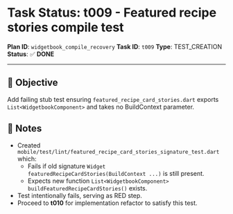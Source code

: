 # Task Status: t009 - Featured recipe stories compile test

**Plan ID**: `widgetbook_compile_recovery`
**Task ID**: `t009`
**Type**: TEST_CREATION
**Status**: ✅ **DONE**

---

## 🎯 **Objective**
Add failing stub test ensuring `featured_recipe_card_stories.dart` exports `List<WidgetbookComponent>` and takes no BuildContext parameter.

## 📝 **Notes**
- Created `mobile/test/lint/featured_recipe_card_stories_signature_test.dart` which:
  - Fails if old signature `Widget featuredRecipeCardStories(BuildContext ...)` is still present.
  - Expects new function `List<WidgetbookComponent> buildFeaturedRecipeCardStories()` exists.
- Test intentionally fails, serving as RED step.
- Proceed to **t010** for implementation refactor to satisfy this test. 
